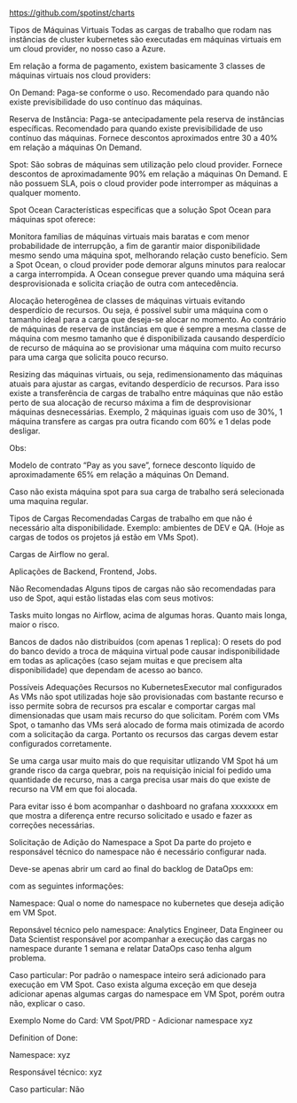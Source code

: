 https://github.com/spotinst/charts

Tipos de Máquinas Virtuais
Todas as cargas de trabalho que rodam nas instâncias de cluster kubernetes são executadas em máquinas virtuais em um cloud provider, no nosso caso a Azure.

Em relação a forma de pagamento, existem basicamente 3 classes de máquinas virtuais nos cloud providers:

On Demand: Paga-se conforme o uso. Recomendado para quando não existe previsibilidade do uso contínuo das máquinas.

Reserva de Instância: Paga-se antecipadamente pela reserva de instâncias específicas. Recomendado para quando existe previsibilidade de uso contínuo das máquinas. Fornece descontos aproximados entre 30 a 40% em relação a máquinas On Demand.

Spot: São sobras de máquinas sem utilização pelo cloud provider. Fornece descontos de aproximadamente 90% em relação a máquinas On Demand. E não possuem SLA, pois o cloud provider pode interromper as máquinas a qualquer momento.

 

Spot Ocean
Características especificas que a solução Spot Ocean para máquinas spot oferece:

Monitora famílias de máquinas virtuais mais baratas e com menor probabilidade de interrupção, a fim de garantir maior disponibilidade mesmo sendo uma máquina spot, melhorando relação custo benefício. Sem a Spot Ocean, o cloud provider pode demorar alguns minutos para realocar a carga interrompida. A Ocean consegue prever quando uma máquina será desprovisionada e solicita criação de outra com antecedência.

Alocação heterogênea de classes de máquinas virtuais evitando desperdício de recursos. Ou seja, é possível subir uma máquina com o tamanho ideal para a carga que deseja-se alocar no momento. Ao contrário de máquinas de reserva de instâncias em que é sempre a mesma classe de máquina com mesmo tamanho que é disponibilizada causando desperdício de recurso de máquina ao se  provisionar uma máquina com muito recurso para uma carga que solicita pouco recurso. 

Resizing das máquinas virtuais, ou seja, redimensionamento das máquinas atuais para ajustar as cargas, evitando desperdício de recursos. Para isso existe a transferência de cargas de trabalho entre máquinas que não estão perto de sua alocação de recurso máxima a fim de desprovisionar máquinas desnecessárias. Exemplo, 2 máquinas iguais com uso de 30%, 1 máquina transfere as cargas pra outra ficando com 60% e 1 delas pode desligar.

Obs:

Modelo de contrato “Pay as you save”, fornece desconto líquido de aproximadamente 65% em relação a máquinas On Demand.

Caso não exista máquina spot para sua carga de trabalho será selecionada uma maquina regular.

 

Tipos de Cargas
Recomendadas
Cargas de trabalho em que não é necessário alta disponibilidade. Exemplo: ambientes de DEV e QA. (Hoje as cargas de todos os projetos já estão em VMs Spot).

Cargas de Airflow no geral.

Aplicações de Backend, Frontend, Jobs.

Não Recomendadas
Alguns tipos de cargas não são recomendadas para uso de Spot, aqui estão listadas elas com seus motivos:

Tasks muito longas no Airflow, acima de algumas horas. Quanto mais longa, maior o risco.

Bancos de dados não distribuídos (com apenas 1 replica): O resets do pod do banco devido a troca de máquina virtual pode causar indisponibilidade em todas as aplicações (caso sejam muitas e que precisem alta disponibilidade) que dependam de acesso ao banco. 

 

Possíveis Adequações
Recursos no KubernetesExecutor mal configurados
As VMs não spot utilizadas hoje são provisionadas com bastante recurso e isso permite sobra de recursos pra escalar e comportar cargas mal dimensionadas que usam mais recurso do que solicitam. Porém com VMs Spot, o tamanho das VMs será alocado de forma mais otimizada de acordo com a solicitação da carga. Portanto os recursos das cargas devem estar configurados corretamente.

Se uma carga usar muito mais do que requisitar utlizando VM Spot há um grande risco da carga quebrar, pois na requisição inicial foi pedido uma quantidade de recurso, mas a carga precisa usar mais do que existe de recurso na VM em que foi alocada.

Para evitar isso é bom acompanhar o dashboard no grafana xxxxxxxx em que mostra a diferença entre recurso solicitado e usado e fazer as correções necessárias.

Solicitação de Adição do Namespace a Spot
Da parte do projeto e responsável técnico do namespace não é necessário configurar nada. 

Deve-se apenas abrir um card ao final do backlog de DataOps em:


com as seguintes informações:

Namespace: Qual o nome do namespace no kubernetes que deseja adição em VM Spot.

Reponsável técnico pelo namespace: Analytics Engineer, Data Engineer ou Data Scientist responsável por acompanhar a execução das cargas no namespace durante 1 semana e relatar DataOps caso tenha algum problema.

Caso particular: Por padrão o namespace inteiro será adicionado para execução em VM Spot. Caso exista alguma exceção em que deseja adicionar apenas algumas cargas do namespace em VM Spot, porém outra não, explicar o caso. 

Exemplo
Nome do Card: VM Spot/PRD - Adicionar namespace xyz

Definition of Done:

Namespace: xyz

Responsável técnico: xyz

Caso particular: Não

 
